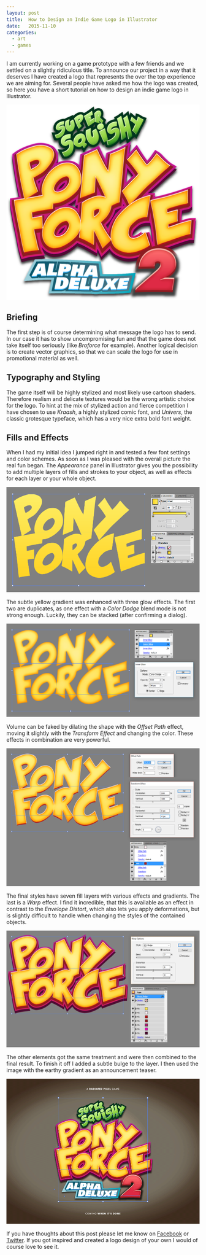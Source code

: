 ```yaml
---
layout: post
title:  How to Design an Indie Game Logo in Illustrator
date:   2015-11-10
categories:
  - art
  - games
---
```


I am currently working on a game prototype with a few friends and we settled on a slightly ridiculous title. To announce our project in a way that it deserves I have created a logo that represents the over the top experience we are aiming for. Several people have asked me how the logo was created, so here you have a short tutorial on how to design an indie game logo in Illustrator.

![](/images/super-squishy-pony-force-alpha-deluxe-2.png)

## Briefing
The first step is of course determining what message the logo has to send. In our case it has to show uncompromising fun and that the game does not take itself too seriously (like *Broforce* for example). Another logical decision is to create vector graphics, so that we can scale the logo for use in promotional material as well.

## Typography and Styling
The game itself will be highly stylized and most likely use cartoon shaders. Therefore realism and delicate textures would be the wrong artistic choice for the logo. To hint at the mix of stylized action and fierce competition I have chosen to use *Kraash*, a highly stylized comic font, and *Univers*, the classic grotesque typeface, which has a very nice extra bold font weight.

## Fills and Effects

When I had my initial idea I jumped right in and tested a few font settings and color schemes. As soon as I was pleased with the overall picture the real fun began. The *Appearance* panel in Illustrator gives you the possibility to add multiple layers of fills and strokes to your object, as well as effects for each layer or your whole object.

![](/images/appearance-panel-and-gradient-fill.png)

The subtle yellow gradient was enhanced with three glow effects. The first two are duplicates, as one effect with a *Color Dodge* blend mode is not strong enough. Luckily, they can be stacked (after confirming a dialog).

![](/images/basic-effects.png)

Volume can be faked by dilating the shape with the *Offset Path* effect, moving it slightly with the *Transform Effect* and changing the color. These effects in combination are very powerful.

![](/images/offset-and-transform.png)

The final styles have seven fill layers with various effects and gradients. The last is a *Warp* effect. I find it incredible, that this is available as an effect in contrast to the *Envelope Distort*, which also lets you apply deformations, but is slightly difficult to handle when changing the styles of the contained objects.

![](/images/bulge-warp.png)

The other elements got the same treatment and were then combined to the final result. To finish it off I added a subtle bulge to the layer. I then used the image with the earthy gradient as an announcement teaser.

![](/images/drop-shadow.png)

If you have thoughts about this post please let me know on [Facebook](https://www.facebook.com/mmwieser) or [Twitter](https://twitter.com/manuelwieser). If you got inspired and created a logo design of your own I would of course love to see it.
